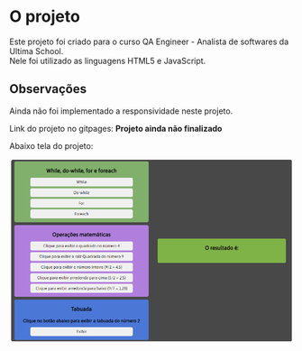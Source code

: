 # O projeto

Este projeto foi criado para o curso QA Engineer - Analista de softwares da Ultima School.<br>
Nele foi utilizado as linguagens HTML5 e JavaScript.<br>



## Observações

Ainda não foi implementado a responsividade neste projeto.<br>

Link do projeto no gitpages: **Projeto ainda não finalizado**

Abaixo tela do projeto:

![gif](./imagens/exibindo-projeto.gif "Exibindo projeto")